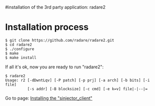 #installation of the 3rd party application: radare2

# Installation process #

```
$ git clone https://github.com/radare/radare2.git
$ cd radare2
$ ./configure
$ make
$ make install
```

If all it's ok, now you are ready to run "radare2":

```
$ radare2
Usage: r2 [-dDwntLqv] [-P patch] [-p prj] [-a arch] [-b bits] [-i file]
          [-s addr] [-B blocksize] [-c cmd] [-e k=v] file|-|--|=
```

Go to page: [Installing the "sinjector\_client"](host_sinjector.md)